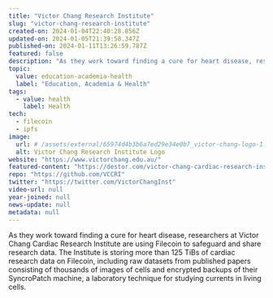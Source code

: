 ```yaml
---
title: "Victor Chang Research Institute"
slug: "victor-chang-research-institute"
created-on: 2024-01-04T22:40:28.856Z
updated-on: 2024-01-05T21:39:58.347Z
published-on: 2024-01-11T13:26:59.787Z
featured: false
description: "As they work toward finding a cure for heart disease, researchers at Victor Chang Cardiac Research Institute are using Filecoin to safeguard and share research data."
topic:
  value: education-academia-health
  label: "Education, Academia & Health"
tags:
  - value: health
    label: Health
tech:
  - filecoin
  - ipfs
image:
  url: # /assets/external/65974d4b3b6a7ed29e34e0b7_victor-chang-logo-1.png
  alt: Victor Chang Research Institute Logo
website: "https://www.victorchang.edu.au/"
featured-content: "https://destor.com/victor-chang-cardiac-research-institute-case-study"
repo: "https://github.com/VCCRI"
twitter: "https://twitter.com/VictorChangInst"
video-url: null
year-joined: null
news-update: null
metadata: null
---
```


As they work toward finding a cure for heart disease, researchers at Victor Chang Cardiac Research Institute are using Filecoin to safeguard and share research data. The Institute is storing more than 125 TiBs of cardiac research data on Filecoin, including raw datasets from published papers consisting of thousands of images of cells and encrypted backups of their SyncroPatch machine, a laboratory technique for studying currents in living cells.
